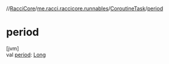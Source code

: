 //[RacciCore](../../../index.md)/[me.racci.raccicore.runnables](../index.md)/[CoroutineTask](index.md)/[period](period.md)

# period

[jvm]\
val [period](period.md): [Long](https://kotlinlang.org/api/latest/jvm/stdlib/kotlin/-long/index.html)
